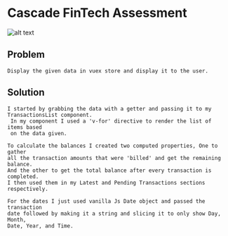 # Cascade FinTech Assessment

![alt text](https://github.com/brolz/CascadeAssessment/blob/main/src/assets/screenshot.png?raw=true)

## Problem
```
Display the given data in vuex store and display it to the user.
```

## Solution
```
I started by grabbing the data with a getter and passing it to my TransactionsList component.
 In my component I used a 'v-for' directive to render the list of items based 
 on the data given.

To calculate the balances I created two computed properties, One to gather 
all the transaction amounts that were 'billed' and get the remaining balance. 
And the other to get the total balance after every transaction is completed. 
I then used them in my Latest and Pending Transactions sections respectively.

For the dates I just used vanilla Js Date object and passed the transaction 
date followed by making it a string and slicing it to only show Day, Month, 
Date, Year, and Time.
```